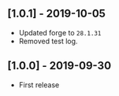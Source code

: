 ## [1.0.1] - 2019-10-05

- Updated forge to `28.1.31`
- Removed test log.

## [1.0.0] - 2019-09-30

- First release
